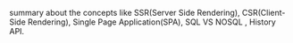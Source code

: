 summary about the concepts like SSR(Server Side Rendering), CSR(Client-Side Rendering), Single Page Application(SPA), SQL VS NOSQL , History API.